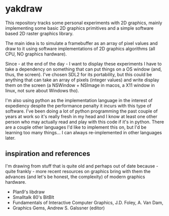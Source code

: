 # yakdraw

This repository tracks some personal experiments with 2D graphics, mainly implementing some basic 2D graphics primitives and a simple software based 2D raster graphics library.

The main idea is to simulate a framebuffer as an array of pixel values and draw to it using software implementations of 2D graphics algorithms (all CPU, NO graphics hardware).

Since - at the end of the day - I want to display these experiments I have to take a dependency on something that can put things on a OS window (and, thus, the screen). I've chosen SDL2 for its portability, but this could be anything that can take an array of pixels (integer values) and write display them on the screen (a NSWindow + NSImage in macos, a X11 window in linux, not sure about Windows tho).

I'm also using python as the implementation language in the interest of expediency despite the performance penalty it incurs with this type of software. I've been doing a lot of python programming the past couple of years at work so it's really fresh in my head and I know at least one other person who may actually read and play with this code if it's in python. There are a couple other languages I'd like to implement this on, but I'd be learning too many things... I can always re-implemented in other languages later.


## inspiration and references

I'm drawing from stuff that is quite old and perhaps out of date because - quite frankly - more recent resources on graphics bring with them the advances (and let's be honest, the complexity) of modern graphics hardware.

- Plan9's libdraw
- Smalltalk 80's BitBlt
- Fundamentals of Interactive Computer Graphics, J.D. Foley, A. Van Dam,  
- Graphics Gems, Andrew S. Galssner (editor)